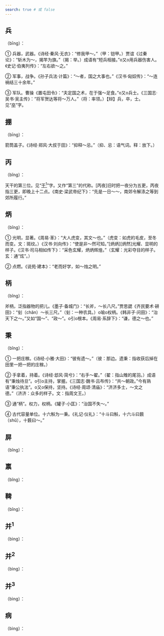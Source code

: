 ```yaml
---
search: true # 或 false
---
```


## 兵

（bīng）：

➀ 兵器，武器。《诗经·秦风·无衣》：“修我甲～。”（甲：铠甲。）贾谊《过秦论》：“斩木为～，揭竿为旗。”（揭：举。）成语有“短兵相接。”o又o用兵器伤害人。《史记·伯夷列传》：“左右欲～之。”

➁ 军事，战争。《孙子兵法·计篇》：“～者，国之大事也。”《汉书·匈奴传》：“～连祸结三十余年。”

➂ 军队。曹操《置屯田令》：“夫定国之术，在于强～足食。”o又o兵士。《三国志·吴书·吴主传》：“将军贺达等将～万人。”（将：率领。）【辩】兵，卒，士。见“[卒](../Z/zu#卒)”字。

## 掤

（bīng）：

箭筒盖子。《诗经·郑风·大叔于田》：“抑释～忌。”（抑、忌：语气词。释：放下。）

## 丙

（bǐng）：

天干的第三位。见“[干<sup>1</sup>](../G/gan#干1)”字。又作“第三”的代称。[丙夜]旧时把一夜分为五更，丙夜指三更，即晚上十二点。《南史·梁武帝纪下》：“先是一日～～，南郊令解涤之等到郊所履行。”

## 炳

（bǐng）：

➀ 光明，显著。《周易·革》：“大人虎变，其文～也。”（虎变：如虎的毛皮，至冬而变。文：斑纹。）《汉书·刘向传》：“使是非～然可知。”[炳炳][炳然]光耀、显明的样子。《汉书·司马相如传下》：“采色玄耀，炳炳辉煌。”（玄耀：光彩夺目的样子。玄：通“炫”。）

➁ 点燃。《说苑·建本》：“老而好学，如～烛之明。”

## 柄

（bǐng）：

斧柄，泛指器物的把儿。《墨子·备城门》：“长斧，～长八尺。”贾思勰《齐民要术·耕田》：“刬（chǎn）～长三尺。”（刬：一种农具。）o喻o权柄。《韩非子·问田》：“治天下之～。”又如“国～”、“政～”。o引o根本。《周易·系辞下》：“谦，德之～也。”

## 秉

（bǐng）：

➀ 一把庄稼。《诗经·小雅·大田》：“彼有遗～。”（彼：那边。遗秉：指收获后掉在田里一把一把的庄稼。）

➁ 手拿着，持着。《诗经·邶风·简兮》：“右手～翟。”（翟：指山雉的尾羽。）成语有“秉烛待旦”。o引o主持，掌握。《三国志·魏书·吕布传》：“共～朝政。”今有熟语“秉公执法”。o又o保持，坚持。《诗经·周颂·清庙》：“济济多士，～文之德。”（济济：众多的样子。文：指周文王。）

➂ 通“柄”。权力，权柄。《罐子·小匡》：“治国不失～。”

➃ 古代容量单位。十六斛为一秉。《礼记·仪礼》：“十斗曰斛，十六斗曰䉤（shǔ），十䉤曰～。”

## 屏

（bǐng）：

## 禀

（bǐng）：

## 鞞

（bǐng）：

## 并<sup>1</sup>

（bìng）：

## 并<sup>2</sup>

（bìng）：

## 并<sup>3</sup>

（bìng）：

## 病

（bìng）：